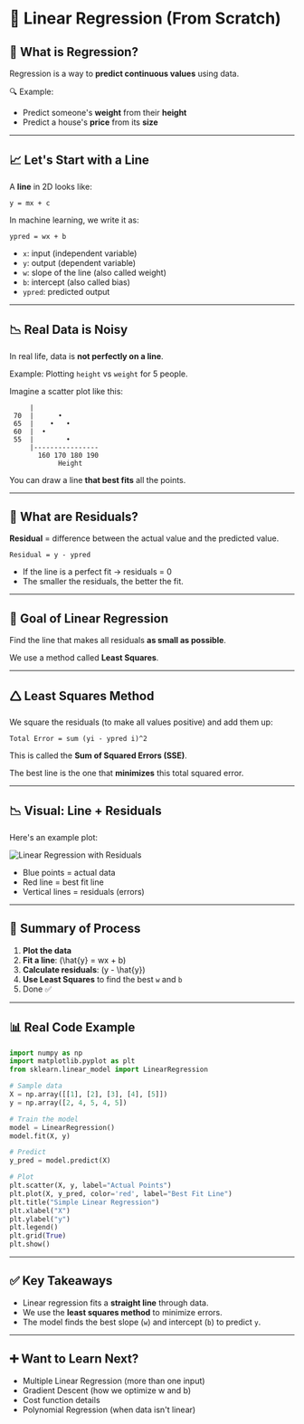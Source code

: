 # 📘 Linear Regression (From Scratch)

## 📍 What is Regression? 
  
Regression is a way to **predict continuous values** using data.

🔍 Example:  
- Predict someone's **weight** from their **height**  
- Predict a house's **price** from its **size**

---

## 📈 Let's Start with a Line

A **line** in 2D looks like:
```
y = mx + c
```

In machine learning, we write it as:
```
ypred = wx + b
```

- `x`: input (independent variable)  
- `y`: output (dependent variable)  
- `w`: slope of the line (also called weight)  
- `b`: intercept (also called bias)  
- `ypred`: predicted output

---

## 📉 Real Data is Noisy

In real life, data is **not perfectly on a line**.

Example: Plotting `height` vs `weight` for 5 people.

Imagine a scatter plot like this:

```
     |
 70  |      •
 65  |    •   •
 60  |  •
 55  |        •
     |----------------
       160 170 180 190
            Height
```

You can draw a line **that best fits** all the points.

---

## 📏 What are Residuals?

**Residual** = difference between the actual value and the predicted value.

```
Residual = y - ypred
```

- If the line is a perfect fit → residuals = 0  
- The smaller the residuals, the better the fit.

---

## 🎯 Goal of Linear Regression

Find the line that makes all residuals **as small as possible**.

We use a method called **Least Squares**.

---

## 🛆 Least Squares Method

We square the residuals (to make all values positive) and add them up:

```
Total Error = sum (yi - ypred i)^2
```

This is called the **Sum of Squared Errors (SSE)**.

The best line is the one that **minimizes** this total squared error.

---

## 📉 Visual: Line + Residuals

Here's an example plot:

![Linear Regression with Residuals](https://upload.wikimedia.org/wikipedia/commons/3/3a/Linear_regression.svg)

- Blue points = actual data  
- Red line = best fit line  
- Vertical lines = residuals (errors)

---

## 🧠 Summary of Process

1. **Plot the data**
2. **Fit a line**: \(\hat{y} = wx + b\)
3. **Calculate residuals**: \(y - \hat{y}\)
4. **Use Least Squares** to find the best `w` and `b`
5. Done ✅

---

## 📊 Real Code Example

```python
import numpy as np
import matplotlib.pyplot as plt
from sklearn.linear_model import LinearRegression

# Sample data
X = np.array([[1], [2], [3], [4], [5]])
y = np.array([2, 4, 5, 4, 5])

# Train the model
model = LinearRegression()
model.fit(X, y)

# Predict
y_pred = model.predict(X)

# Plot
plt.scatter(X, y, label="Actual Points")
plt.plot(X, y_pred, color='red', label="Best Fit Line")
plt.title("Simple Linear Regression")
plt.xlabel("X")
plt.ylabel("y")
plt.legend()
plt.grid(True)
plt.show()
```

---

## ✅ Key Takeaways

- Linear regression fits a **straight line** through data.
- We use the **least squares method** to minimize errors.
- The model finds the best slope (`w`) and intercept (`b`) to predict `y`.

---

## ➕ Want to Learn Next?

- Multiple Linear Regression (more than one input)  
- Gradient Descent (how we optimize w and b)  
- Cost function details  
- Polynomial Regression (when data isn't linear)

